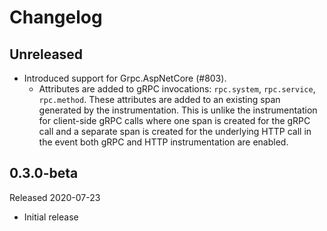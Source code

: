 # Changelog

## Unreleased

* Introduced support for Grpc.AspNetCore (#803).
  * Attributes are added to gRPC invocations: `rpc.system`, `rpc.service`,
    `rpc.method`. These attributes are added to an existing span generated by
    the instrumentation. This is unlike the instrumentation for client-side
    gRPC calls where one span is created for the gRPC call and a separate span
    is created for the underlying HTTP call in the event both gRPC and HTTP
    instrumentation are enabled.

## 0.3.0-beta

Released 2020-07-23

* Initial release
